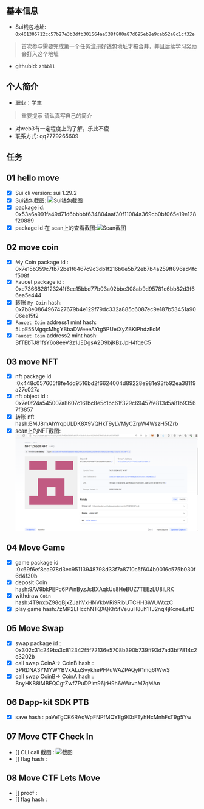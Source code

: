 ## 基本信息
- Sui钱包地址: `0x461305712cc57b27e3b3dfb301564ae538f800a87d695eb8e9cab52a8c1cf32e`
> 首次参与需要完成第一个任务注册好钱包地址才被合并，并且后续学习奖励会打入这个地址
- githubId: `zhbbll`

## 个人简介
- 职业：学生
> 重要提示 请认真写自己的简介
- 对web3有一定程度上的了解，乐此不疲
- 联系方式: qq2779265609

## 任务

##   01 hello move

- [x] Sui cli version: sui 1.29.2
- [x] Sui钱包截图: ![Sui钱包截图](./images/walletAddress.png)
- [x] package id: 0x53a6a991fa49d71d6bbbbf634804aaf30f11084a369cb0bf065e19e128f20889
- [x] package id 在 scan上的查看截图:![Scan截图](./images/packageScan.png)

##   02 move coin

- [x] My Coin package id : 0x7e15b359c7fb72be1f6467c9c3db1f216b6e5b72eb7b4a259ff896ad4fcf508f
- [x] Faucet package id : 0xe7366828123241f6ec15bbd77b03a02bbe308ab9d95781c6bb82d3f66ea5e444
- [x] 转账 `My Coin` hash: 0x7b8e0864967427679b4e129f79dc332a885c6087ec9e187b53451a9006ee15f2
- [x] `Faucet Coin` address1 mint hash: 5LpE55MgqcMhgYBbaDWeeeAYtg5PUetXyZBKiPhdzEcM
- [x] `Faucet Coin` address2 mint hash: BfTEbTJ81fsY6o8eeV3z1JEDgsA2D9bjKBzJpH4fqeC5

##   03 move NFT

- [x] nft package id :0x448c057605f8fe4dd9516bd2f6624004d89228e981e93fb92ea38119a27c027a
- [x] nft object id : 0x7e0f24a545007a8607c161bc8e5c1bc61f329c69457fe813d5a81b93567f3857
- [x] 转账 nft  hash:BMJ8mAhYrqpULDK8X9VQHkT9yLVMyCZrpW4WszH5fZrb
- [x] scan上的NFT截图: ![](./images/nft_scan.png)

##   04 Move Game

- [x] game package id :0x69f6ef8ea978d3ec95113948798d33f7a8710c5f604b0016c575b030f6d4f30b
- [x] deposit Coin hash:9AV9bkPEPc6PWnByzJsBXAqkUs8HeBUZ7TEEzLU8iLRK
- [x] withdraw `Coin` hash:4T9nxbZ98qBjxZJahVxHNVkbVRi9RibUTCHH3iWUWxzC
- [x] play game hash:7zMP2LHcchNTQXQKh5fVeuuH8uh1TJ2nq4jKcneiLsfD

##   05 Move Swap

- [x] swap package id : 0x302c31c249ba3c812342f5f72136e5708b390b739ff93d7ad3bf7814c2c3202b
- [x] call swap CoinA-> CoinB  hash : 3PRDNA3YMYWYBVxALuSvykhePFPuWAZPAQyR1mq6fWwS
- [x] call swap CoinB-> CoinA  hash : BnyHKB8iMBEQCgtZwf7PuDPim96jrH9h6AWrvnM7qMAn

##   06 Dapp-kit SDK PTB

- [x] save hash : paVeTgCK6RAqWpFNPfMQYEg9XbFTyhHcMnhFsT9g5Yw

##   07 Move CTF Check In

- [] CLI call 截图 : ![截图](./images/你的图片地址)
- [] flag hash :

##   08 Move CTF Lets Move
- [] proof : 
- [] flag hash :